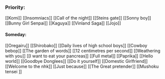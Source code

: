 ### **Priority:**
[[Komi]]
[[Insomniacs]]
[[Call of the night]]
[[Steins gate]]
[[Sonny boy]]
[[Bunny Girl Senpai]]
[[Kaguya]]
[[Vinland Saga]]
[[Jojo]]

#### **Someday:**
[[Oregairu]]
[[Shirobako]]
[[Daily lives of high school boys]]
[[Cowboy bebop]]
[[The garden of words]]
[[12 centimetres per second]]
[[Weathering with you]]
[[I want to eat your pancreas]]
[[Full metal]]
[[Paprika]]
[[Hello world]]
[[Goodbye Donglees]]
[[Do it yourself]]
[[Domestic Girlfriend]]
[[Welcome to the nhk]]
[[Just because]]
[[The Great pretender]]
[[Mushoku tensei ]]
